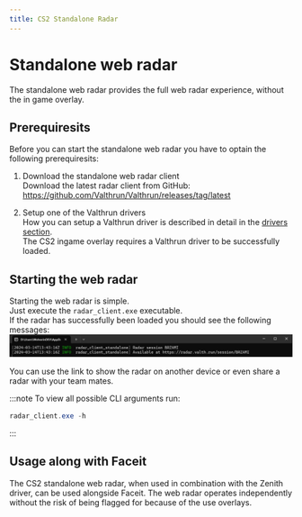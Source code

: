 ```yaml
---
title: CS2 Standalone Radar
---
```


# Standalone web radar

The standalone web radar provides the full web radar experience, without the in game overlay.

## Prerequiresits

Before you can start the standalone web radar you have to optain the following prerequiresits:

1. Download the standalone web radar client  
   Download the latest radar client from GitHub:
   https://github.com/Valthrun/Valthrun/releases/tag/latest

2. Setup one of the Valthrun drivers  
   How you can setup a Valthrun driver is described in detail in the [drivers section](../driver/).  
   The CS2 ingame overlay requires a Valthrun driver to be successfully loaded.

## Starting the web radar

Starting the web radar is simple.  
Just execute the `radar_client.exe` executable.  
If the radar has successfully been loaded you should see the following messages:
![image](../../_media/screenshot_standalone_web_radar_started.png)

You can use the link to show the radar on another device or even share a radar with your team mates.

:::note
To view all possible CLI arguments run:

```ps1
radar_client.exe -h
```

:::

## Usage along with Faceit

The CS2 standalone web radar, when used in combination with the Zenith driver, can be used alongside Faceit.
The web radar operates independently without the risk of being flagged for because of the use overlays.
